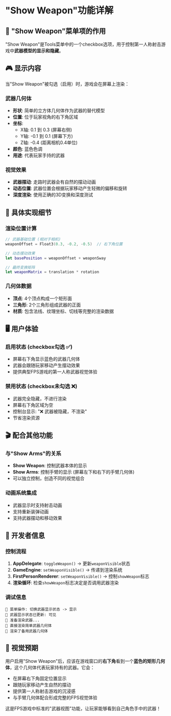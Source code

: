 # "Show Weapon"功能详解

## 🔫 "Show Weapon"菜单项的作用

"Show Weapon"是Tools菜单中的一个checkbox选项，用于控制第一人称射击游戏中**武器模型的显示和隐藏**。

## 🎮 显示内容

当"Show Weapon"被勾选（启用）时，游戏会在屏幕上渲染：

### 武器几何体
- **形状**: 简单的立方体几何体作为武器的替代模型
- **位置**: 位于玩家视角的右下角区域
- **坐标**: 
  - X轴: 0.1 到 0.3 (屏幕右侧)
  - Y轴: -0.1 到 0.1 (屏幕下方)  
  - Z轴: -0.4 (距离相机0.4单位)
- **颜色**: 蓝色色调
- **用途**: 代表玩家手持的武器

### 视觉效果
- **武器摆动**: 走路时武器会有自然的摆动动画
- **动态位置**: 武器位置会根据玩家移动产生轻微的偏移和旋转
- **深度渲染**: 使用正确的3D变换和深度测试

## 🎯 具体实现细节

### 渲染位置计算
```swift
// 武器基础位置 (相对于相机)
weaponOffset = Float3(0.3, -0.2, -0.5)  // 右下角位置

// 动态摆动效果
let basePosition = weaponOffset + weaponSway

// 最终变换矩阵
let weaponMatrix = translation * rotation
```

### 几何体数据
- **顶点**: 4个顶点构成一个矩形面
- **三角形**: 2个三角形组成武器的正面
- **材质**: 包含法线、纹理坐标、切线等完整的渲染数据

## 🖥️ 用户体验

### 启用状态 (checkbox勾选 ✅)
- 屏幕右下角显示蓝色的武器几何体
- 武器会跟随玩家移动产生摆动效果
- 提供典型FPS游戏的第一人称武器视觉体验

### 禁用状态 (checkbox未勾选 ❌)
- 武器完全隐藏，不进行渲染
- 屏幕右下角区域为空
- 控制台显示: "❌ 武器被隐藏，不渲染"
- 节省渲染资源

## 🎬 配合其他功能

### 与"Show Arms"的关系
- **Show Weapon**: 控制武器本体的显示
- **Show Arms**: 控制手臂的显示 (屏幕左下和右下的手臂几何体)
- 可以独立控制，创造不同的视觉组合

### 动画系统集成
- 武器显示时支持射击动画
- 支持重新装弹动画
- 支持武器摆动和移动效果

## 🔧 开发者信息

### 控制流程
1. **AppDelegate**: `toggleWeapon()` → 更新`weaponVisible`状态
2. **GameEngine**: `setWeaponVisible()` → 传递到渲染系统
3. **FirstPersonRenderer**: `setWeaponVisible()` → 控制`showWeapon`标志
4. **渲染循环**: 检查`showWeapon`标志决定是否调用武器渲染

### 调试信息
```
🔫 菜单操作: 切换武器显示状态 -> 显示
🔫 武器显示状态已更新: 可见
🔫 准备渲染武器...
🎯 直接渲染简单武器几何体
🎯 渲染了备用武器几何体
```

## 🎨 视觉预期

用户启用"Show Weapon"后，应该在游戏窗口的**右下角**看到一个**蓝色的矩形几何体**，这个几何体代表玩家持有的武器。它会：

- 在屏幕右下角固定位置显示
- 跟随玩家移动产生自然的摆动
- 提供第一人称射击游戏的沉浸感
- 与手臂几何体配合形成完整的FPS视觉体验

这是FPS游戏中标准的"武器视图"功能，让玩家能够看到自己角色手中的武器！
